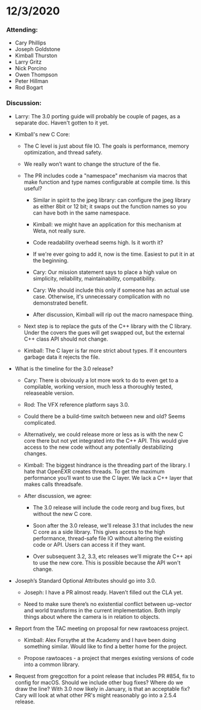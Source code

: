 # 12/3/2020

### Attending:

* Cary Phillips
* Joseph Goldstone
* Kimball Thurston
* Larry Gritz
* Nick Porcino
* Owen Thompson
* Peter Hillman
* Rod Bogart

### Discussion:

* Larry: The 3.0 porting guide will probably be couple of pages, as a
  separate doc. Haven't gotten to it yet.

* Kimball's new C Core:

  * The C level is just about file IO. The goals is performance,
    memory optimization, and thread safety.

  * We really won’t want to change the structure of the fie.

  * The PR includes code a "namespace" mechanism via macros that make
    function and type names configurable at compile time. Is this
    useful?

    * Similar in spirit to the jpeg library: can configure the jpeg
      library as either 8bit or 12 bit; it swaps out the function
      names so you can have both in the same namespace.

    * Kimball: we might have an application for this mechanism at
      Weta, not really sure.

    * Code readability overhead seems high. Is it worth it?

    * If we're ever going to add it, now is the time. Easiest to put
      it in at the beginning.
  
    * Cary: Our mission statement says to place a high value on
      simplicity, reliability, maintainability, compatibility.
    
    * Cary: We should include this only if someone has an actual use
      case. Otherwise, it's unnecessary complication with no
      demonstrated benefit.

    * After discussion, Kimball will rip out the macro namespace thing.
    
  * Next step is to replace the guts of the C++ library with the C
    library. Under the covers the gues will get swapped out, but the
    external C++ class API should not change.

  * Kimball: The C layer is far more strict about types. If it
    encounters garbage data it rejects the file.

* What is the timeline for the 3.0 release?

  * Cary: There is obviously a lot more work to do to even get to a
    compilable, working version, much less a thoroughly tested,
    releaseable version.
    
  * Rod: The VFX reference platform says 3.0.

  * Could there be a build-time switch between new and old? Seems
    complicated.
    
  * Alternatively, we could release more or less as is with the new C
    core there but not yet integrated into the C++ API. This would
    give access to the new code without any potentially destabilizing
    changes.
    
  * Kimball: The biggest hindrance is the threading part of the
    library. I hate that OpenEXR creates threads.  To get the maximum
    performance you’ll want to use the C layer.  We lack a C++ layer
    that makes calls threadsafe.

  * After discussion, we agree:

    * The 3.0 release will include the code reorg and bug fixes, but
      without the new C core.

    * Soon after the 3.0 release, we'll release 3.1 that includes
      the new C core as a side library. This gives access to the
      high performance, thread-safe file IO without altering the
      existing code or API. Users can access it if they want.

    * Over subsequent 3.2, 3.3, etc releases we'll migrate the C++
      api to use the new core. This is possible because the API
      won't change.

* Joseph’s Standard Optional Attributes should go into 3.0.
  
  * Joseph: I have a PR almost ready. Haven’t filled out the CLA yet.

  * Need to make sure there’s no existential conflict between
    up-vector and world transforms in the current
    implementation. Both imply things about where the camera is in
    relation to objects.

* Report from the TAC meeting on proposal for new rawtoacess project.

  * Kimball: Alex Forsythe at the Academy and I have been doing
    something similar. Would like to find a better home for the
    project.
  
  * Propose rawtoaces - a project that merges existing versions of
    code into a common library.

* Request from gregcotton for a point release that includes PR #854,
  fix to config for macOS.  Should we include other bug fixes? Where
  do we draw the line?  With 3.0 now likely in January, is that an
  acceptable fix? Cary will look at what other PR's might reasonably
  go into a 2.5.4 release.